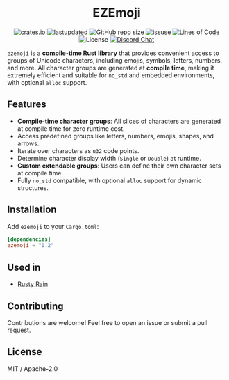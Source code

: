 <h1 align="center">
EZEmoji
</h1>

<p align="center">
  <a href="https://crates.io/crates/ezemoji"><img alt="crates.io" src="https://img.shields.io/crates/v/ezemoji.svg"></a>
  <a><img alt="lastupdated" src="https://img.shields.io/github/last-commit/cowboy8625/ezemoji"></a>
  <a><img alt="GitHub repo size" src="https://img.shields.io/github/repo-size/cowboy8625/ezemoji"></a>
  <a><img alt="issuse" src="https://img.shields.io/github/issues/cowboy8625/ezemoji"></a>
  <a><img alt="Lines of Code" src="https://img.shields.io/tokei/lines/github/cowboy8625/ezemoji"></a>
  <a><img alt="License" src="https://img.shields.io/badge/License-MIT-blue.svg"></a>
  <a href="https://discord.gg/KwnGX8P"><img alt="Discord Chat" src="https://img.shields.io/discord/509849754155614230"></a>
</p>

`ezemoji` is a **compile-time Rust library** that provides convenient access to groups of Unicode characters, including emojis, symbols, letters, numbers, and more. All character groups are generated at **compile time**, making it extremely efficient and suitable for `no_std` and embedded environments, with optional `alloc` support.

## Features

- **Compile-time character groups**: All slices of characters are generated at compile time for zero runtime cost.
- Access predefined groups like letters, numbers, emojis, shapes, and arrows.
- Iterate over characters as `u32` code points.
- Determine character display width (`Single` or `Double`) at runtime.
- **Custom extendable groups**: Users can define their own character sets at compile time.
- Fully `no_std` compatible, with optional `alloc` support for dynamic structures.

## Installation

Add `ezemoji` to your `Cargo.toml`:

```toml
[dependencies]
ezemoji = "0.2"
```

## Used in

- [Rusty Rain](https://github.com/cowboy/rusty-rain)

## Contributing

Contributions are welcome! Feel free to open an issue or submit a pull request.

## License

MIT / Apache-2.0
